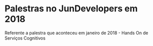# Palestras no JunDevelopers em 2018
Referente a palestra que aconteceu em janeiro de 2018 - Hands On de Serviços Cognitivos
